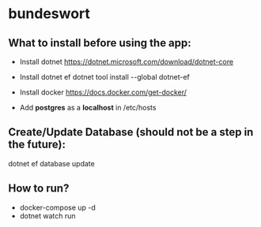 # bundeswort

## What to install before using the app:
- Install dotnet
https://dotnet.microsoft.com/download/dotnet-core

- Install dotnet ef
dotnet tool install --global dotnet-ef

- Install docker
https://docs.docker.com/get-docker/

- Add **postgres** as a **localhost** in /etc/hosts

## Create/Update Database (should not be a step in the future):
dotnet ef database update

## How to run?
* docker-compose up -d
* dotnet watch run